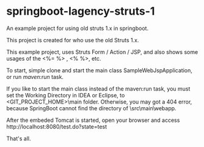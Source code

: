 # springboot-lagency-struts-1
An example project for using old struts 1.x in springboot.

This project is created for who use the old Struts 1.x.

This example project, uses Struts Form / Action / JSP, and also shows some usages of the <%=   %> , <%   %>, etc.

To start, simple clone and start the main class SampleWebJspApplication, or run *maven:run* task.

If you like to start the main class instead of the maven:run task, you must set the Working Directory in IDEA or Eclipse, to 
<GIT_PROJECT_HOME>\main folder. Otherwise, you may got a 404 error, because SpringBoot cannot find the directory of <CurrentDIR>\src\main\webapp.

After the embeded Tomcat is started, open your browser and access
http://localhost:8080/test.do?state=test

That's all.
